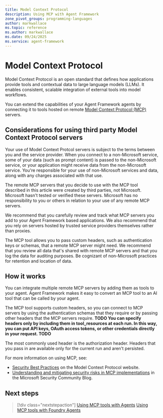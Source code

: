 ```yaml
---
title: Model Context Protocol
description: Using MCP with Agent Framework
zone_pivot_groups: programming-languages
author: markwallace
ms.topic: reference
ms.author: markwallace
ms.date: 09/24/2025
ms.service: agent-framework
---
```


# Model Context Protocol

Model Context Protocol is an open standard that defines how applications provide tools and contextual data to large language models (LLMs). It enables consistent, scalable integration of external tools into model workflows.

You can extend the capabilities of your Agent Framework agents by connecting it to tools hosted on remote [Model Context Protocol (MCP)](https://modelcontextprotocol.io/introduction) servers.

## Considerations for using third party Model Context Protocol servers
Your use of Model Context Protcol servers is subject to the terms between you and the service provider. When you connect to a non-Microsoft service, some of your data (such as prompt content) is passed to the non-Microsoft service, or your application might receive data from the non-Microsoft service. You're responsible for your use of non-Microsoft services and data, along with any charges associated with that use.

The remote MCP servers that you decide to use with the MCP tool described in this article were created by third parties, not Microsoft. Microsoft hasn't tested or verified these servers. Microsoft has no responsibility to you or others in relation to your use of any remote MCP servers.

We recommend that you carefully review and track what MCP servers you add to your Agent Framework based applications. We also recommend that you rely on servers hosted by trusted service providers themselves rather than proxies.

The MCP tool allows you to pass custom headers, such as authentication keys or schemas, that a remote MCP server might need. We recommend that you review all data that's shared with remote MCP servers and that you log the data for auditing purposes. Be cognizant of non-Microsoft practices for retention and location of data.

## How it works
You can integrate multiple remote MCP servers by adding them as tools to your agent. Agent Framework makes it easy to convert an MCP tool to an AI tool that can be called by your agent.

The MCP tool supports custom headers, so you can connect to MCP servers by using the authentication schemas that they require or by passing other headers that the MCP servers require. **TODO You can specify headers only by including them in tool_resources at each run. In this way, you can put API keys, OAuth access tokens, or other credentials directly in your request. TODO**

The most commonly used header is the authorization header. Headers that you pass in are available only for the current run and aren't persisted.

For more information on using MCP, see:

- [Security Best Practices](https://modelcontextprotocol.io/specification/draft/basic/security_best_practices) on the Model Context Protocol website.
- [Understanding and mitigating security risks in MCP implementations](https://techcommunity.microsoft.com/blog/microsoft-security-blog/understanding-and-mitigating-security-risks-in-mcp-implementations/4404667) in the Microsoft Security Community Blog.

## Next steps

> [!div class="nextstepaction"]
> [Using MCP tools with Agents](./using-mcp-tools.md)
> [Using MCP tools with Foundry Agents](./using-mcp-with-foundry-agents.md)

